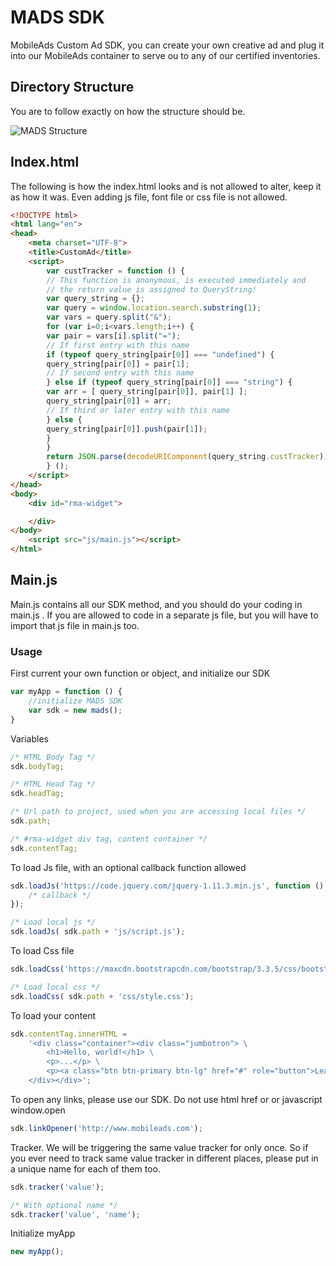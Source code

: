 # MADS SDK

MobileAds Custom Ad SDK, you can create your own creative ad and plug it into our MobileAds container to serve ou to any of our certified inventories.

## Directory Structure

You are to follow exactly on how the structure should be.

![MADS Structure](http://i.imgur.com/cyhEs0x.png?1)

## Index.html

The following is how the index.html looks and is not allowed to alter, keep it as how it was.
Even adding js file, font file or css file is not allowed. 

```html
<!DOCTYPE html>
<html lang="en">
<head>
    <meta charset="UTF-8">
    <title>CustomAd</title>
    <script>
        var custTracker = function () {
        // This function is anonymous, is executed immediately and 
        // the return value is assigned to QueryString!
        var query_string = {};
        var query = window.location.search.substring(1);
        var vars = query.split("&");
        for (var i=0;i<vars.length;i++) {
        var pair = vars[i].split("=");
        // If first entry with this name
        if (typeof query_string[pair[0]] === "undefined") {
        query_string[pair[0]] = pair[1];
        // If second entry with this name
        } else if (typeof query_string[pair[0]] === "string") {
        var arr = [ query_string[pair[0]], pair[1] ];
        query_string[pair[0]] = arr;
        // If third or later entry with this name
        } else {
        query_string[pair[0]].push(pair[1]);
        }
        } 
        return JSON.parse(decodeURIComponent(query_string.custTracker));
        } ();
    </script>
</head>
<body>
    <div id="rma-widget">

    </div>
</body>
    <script src="js/main.js"></script>
</html>
```

## Main.js

Main.js contains all our SDK method, and you should do your coding in main.js . If you are allowed to code in a separate js file, but you will have to import that js file in main.js too.

### Usage

First current your own function or object, and initialize our SDK

```javascript
var myApp = function () {
    //initialize MADS SDK
    var sdk = new mads();
}
```
    
Variables 

```javascript
/* HTML Body Tag */
sdk.bodyTag;

/* HTML Head Tag */
sdk.headTag;

/* Url path to project, used when you are accessing local files */
sdk.path;

/* #rma-widget div tag, content container */
sdk.contentTag;
```
    
To load Js file, with an optional callback function allowed 

```javascript
sdk.loadJs('https://code.jquery.com/jquery-1.11.3.min.js', function () {
    /* callback */
});

/* Load local js */ 
sdk.loadJs( sdk.path + 'js/script.js');
```
    
To load Css file
    
```javascript
sdk.loadCss('https://maxcdn.bootstrapcdn.com/bootstrap/3.3.5/css/bootstrap.min.css');

/* Load local css */
sdk.loadCss( sdk.path + 'css/style.css'); 
```
    
To load your content 

```javascript
sdk.contentTag.innerHTML = 
    '<div class="container"><div class="jumbotron"> \
        <h1>Hello, world!</h1> \
        <p>...</p> \
        <p><a class="btn btn-primary btn-lg" href="#" role="button">Learn more</a></p> \
    </div></div>';
```
        
To open any links, please use our SDK. Do not use html href or or javascript window.open

```javascript
sdk.linkOpener('http://www.mobileads.com');
```

Tracker. We will be triggering the same value tracker for only once. So if you ever need to track same value tracker in different places, please put in a unique name for each of them too. 

```javascript
sdk.tracker('value');

/* With optional name */
sdk.tracker('value', 'name'); 
```
    
Initialize myApp

```javascript
new myApp();
```

